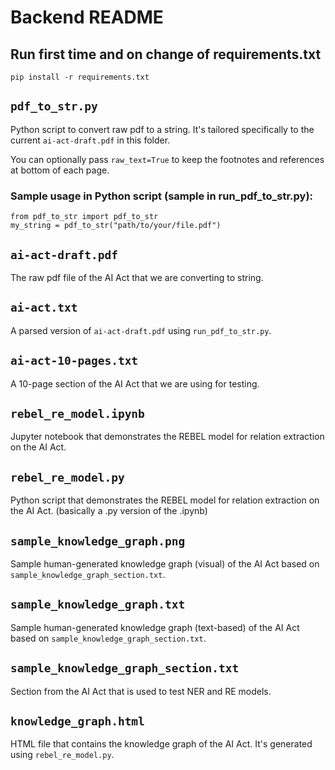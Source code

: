 # Backend README

## Run first time and on change of requirements.txt
```
pip install -r requirements.txt
```

## `pdf_to_str.py`
Python script to convert raw pdf to a string. It's tailored specifically to the current `ai-act-draft.pdf` in this folder.

You can optionally pass `raw_text=True` to keep the footnotes and references at bottom of each page.

### Sample usage in Python script (sample in run_pdf_to_str.py): 

```
from pdf_to_str import pdf_to_str
my_string = pdf_to_str("path/to/your/file.pdf")
```

## `ai-act-draft.pdf`
The raw pdf file of the AI Act that we are converting to string.

## `ai-act.txt`
A parsed version of `ai-act-draft.pdf` using `run_pdf_to_str.py`. 

## `ai-act-10-pages.txt`
A 10-page section of the AI Act that we are using for testing.

## `rebel_re_model.ipynb`
Jupyter notebook that demonstrates the REBEL model for relation extraction on the AI Act.

## `rebel_re_model.py`
Python script that demonstrates the REBEL model for relation extraction on the AI Act. (basically a .py version of the .ipynb)

## `sample_knowledge_graph.png`
Sample human-generated knowledge graph (visual) of the AI Act based on `sample_knowledge_graph_section.txt`.

## `sample_knowledge_graph.txt`
Sample human-generated knowledge graph (text-based) of the AI Act based on `sample_knowledge_graph_section.txt`.

## `sample_knowledge_graph_section.txt`
Section from the AI Act that is used to test NER and RE models.

## `knowledge_graph.html`
HTML file that contains the knowledge graph of the AI Act. It's generated using `rebel_re_model.py`.

